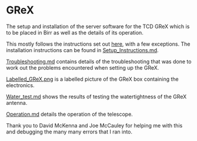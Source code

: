 # GReX
The setup and installation of the server software for the TCD GReX which is to be placed in Birr as well as the details of its operation.

This mostly follows the instructions set out [here](https://grex-telescope.github.io/software/server_setup/), with a few exceptions. The installation instructions can be found in [Setup_Instructions.md](https://github.com/ismisebrendan/GReX_setup/blob/main/Setup_Instructions.md).

[Troubleshooting.md](https://github.com/ismisebrendan/GReX_setup/blob/main/Troubleshooting.md) contains details of the troubleshooting that was done to work out the problems encountered when setting up the GReX.

[Labelled_GReX.png](https://github.com/ismisebrendan/GReX_setup/blob/main/Images/Labelled_GReX.png) is a labelled picture of the GReX box containing the electronics.

[Water_test.md](https://github.com/ismisebrendan/GReX_setup/blob/main/Water_test.md) shows the results of testing the watertightness of the GReX antenna.

[Operation.md](https://github.com/ismisebrendan/GReX_Birr/blob/main/Operation.md) details the operation of the telescope.

Thank you to David McKenna and Joe McCauley for helping me with this and debugging the many many errors that I ran into.
